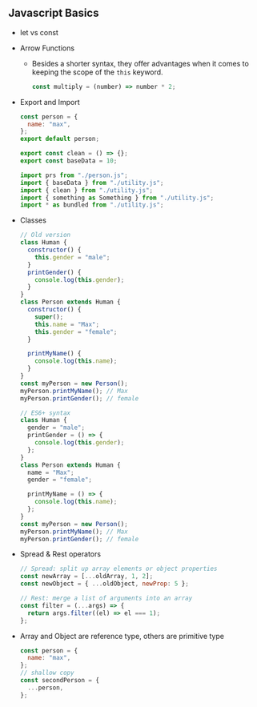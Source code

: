 ## Javascript Basics

- let vs const
- Arrow Functions

  - Besides a shorter syntax, they offer advantages when it comes to keeping the scope of the `this` keyword.

    ```js
    const multiply = (number) => number * 2;
    ```

- Export and Import

  ```js
  const person = {
    name: "max",
  };
  export default person;

  export const clean = () => {};
  export const baseData = 10;

  import prs from "./person.js";
  import { baseData } from "./utility.js";
  import { clean } from "./utility.js";
  import { something as Something } from "./utility.js";
  import * as bundled from "./utility.js";
  ```

- Classes

  ```js
  // Old version
  class Human {
    constructor() {
      this.gender = "male";
    }
    printGender() {
      console.log(this.gender);
    }
  }
  class Person extends Human {
    constructor() {
      super();
      this.name = "Max";
      this.gender = "female";
    }

    printMyName() {
      console.log(this.name);
    }
  }
  const myPerson = new Person();
  myPerson.printMyName(); // Max
  myPerson.printGender(); // female

  // ES6+ syntax
  class Human {
    gender = "male";
    printGender = () => {
      console.log(this.gender);
    };
  }
  class Person extends Human {
    name = "Max";
    gender = "female";

    printMyName = () => {
      console.log(this.name);
    };
  }
  const myPerson = new Person();
  myPerson.printMyName(); // Max
  myPerson.printGender(); // female
  ```

- Spread & Rest operators

  ```js
  // Spread: split up array elements or object properties
  const newArray = [...oldArray, 1, 2];
  const newObject = { ...oldObject, newProp: 5 };

  // Rest: merge a list of arguments into an array
  const filter = (...args) => {
    return args.filter((el) => el === 1);
  };
  ```

- Array and Object are reference type, others are primitive type

  ```js
  const person = {
    name: "max",
  };
  // shallow copy
  const secondPerson = {
    ...person,
  };
  ```
